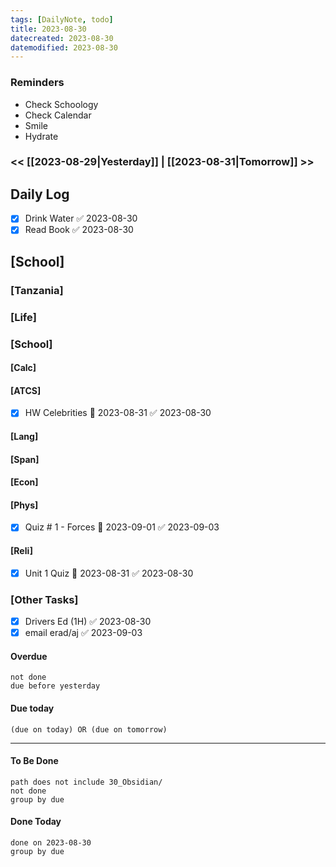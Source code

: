 ```yaml
---
tags: [DailyNote, todo]
title: 2023-08-30
datecreated: 2023-08-30
datemodified: 2023-08-30
---
```


### Reminders
- Check Schoology
- Check Calendar
- Smile
- Hydrate

### << [[2023-08-29|Yesterday]] | [[2023-08-31|Tomorrow]] >>

## Daily Log

- [x] Drink Water ✅ 2023-08-30
- [x] Read Book ✅ 2023-08-30

## [School]
### [Tanzania]

### [Life]

### [School]

#### [Calc]

#### [ATCS]
- [x] HW Celebrities 📅 2023-08-31 ✅ 2023-08-30
#### [Lang]

#### [Span]

#### [Econ]

#### [Phys]

- [x] Quiz # 1 - Forces 📅 2023-09-01 ✅ 2023-09-03

#### [Reli]
- [x] Unit 1 Quiz 📅 2023-08-31 ✅ 2023-08-30


### [Other Tasks]

- [x] Drivers Ed (1H) ✅ 2023-08-30
- [x] email erad/aj ✅ 2023-09-03

#### Overdue
```tasks
not done
due before yesterday
```
#### Due today

```tasks
(due on today) OR (due on tomorrow) 

```
---
#### To Be Done

```tasks
path does not include 30_Obsidian/
not done
group by due
```

#### Done Today

```tasks
done on 2023-08-30
group by due
```